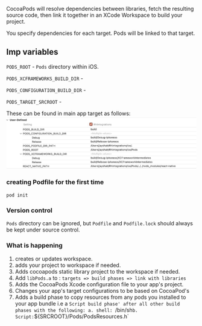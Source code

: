 
CocoaPods will resolve dependencies between libraries, fetch
the resulting source code, then link it together in an XCode Workspace to
build your project.

You specify dependencies for each target. Pods will be linked to that target.


## Imp variables

`PODS_ROOT` - `Pods` directory within iOS.

`PODS_XCFRAMEWORKS_BUILD_DIR` - 

`PODS_CONFIGURATION_BUILD_DIR` - 

`PODS_TARGET_SRCROOT` - 

These can be found in main app target as follows:
![pod vars](images/PodVars.png)

### creating Podfile for the first time

```
pod init
```

### Version control

`Pods` directory can be ignored, but `Podfile` and `Podfile.lock`
should always be kept under source control.

### What is happening

1. creates or updates workspace.
2. adds your project to workspace if needed.
3. Adds cocoapods static library project to the workspace if needed.
4. Add `libPods.a` to : `targets => build phases => link with libraries`
5. Adds the CocoaPods Xcode configuration file to your app's project.
6. Changes your app's target configurations to be based on CocoaPod's
7. Adds a build phase to copy resources from any pods you installed to your app bundle
i.e a `Script build phase' after all other build phases with the following:
    a. shell: `/bin/sh`
    b. Script: `${SRCROOT}/Pods/PodsResources.h`
